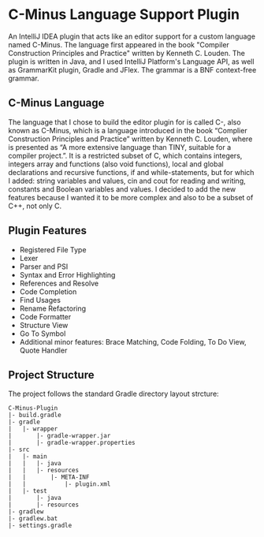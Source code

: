 # C-Minus Language Support Plugin
An IntelliJ IDEA plugin that acts like an editor support for a custom language named C-Minus. The language first appeared in the book "Compiler Construction Principles and Practice" written by Kenneth C. Louden. The plugin is written in Java, and I used IntelliJ Platform's Language API, as well as GrammarKit plugin, Gradle and JFlex. The grammar is a BNF context-free grammar.

## C-Minus Language
The language that I chose to build the editor plugin for is called C-, also known as C-Minus, which is a language introduced in the book “Complier Construction Principles and Practice” written by Kenneth C. Louden, where is presented as “A more extensive language than TINY, suitable for a compiler project.”. It is a restricted subset of C, which contains integers, integers array and functions (also void functions), local and global declarations and recursive functions, if and while-statements, but for which I added: string variables and values, cin and cout for reading and writing, constants and Boolean variables and values. I decided to add the new features because I wanted it to be more complex and also to be a subset of C++, not only C.

## Plugin Features
* Registered File Type
* Lexer
* Parser and PSI
* Syntax and Error Highlighting
* References and Resolve
* Code Completion
* Find Usages
* Rename Refactoring
* Code Formatter
* Structure View
* Go To Symbol
* Additional minor features: Brace Matching, Code Folding, To Do View, Quote Handler

## Project Structure
The project follows the standard Gradle directory layout strcture:

```
C-Minus-Plugin
|- build.gradle
|- gradle
|	|- wrapper
|		|- gradle-wrapper.jar
|		|- gradle-wrapper.properties
|- src
|	|- main
|	|	|- java
|	|	|- resources
|	|		|- META-INF
|	|			|- plugin.xml
|	|- test
|		|- java
|		|- resources
|- gradlew
|- gradlew.bat
|- settings.gradle
```
